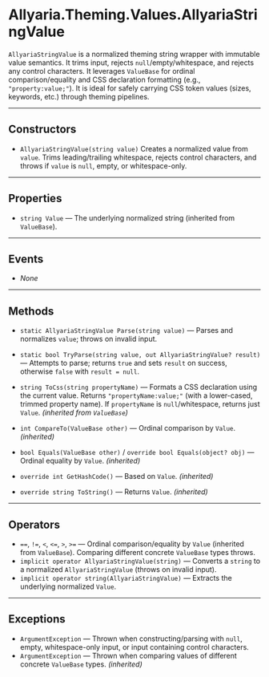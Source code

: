 # Allyaria.Theming.Values.AllyariaStringValue

`AllyariaStringValue` is a normalized theming string wrapper with immutable value semantics. It trims input, rejects
`null`/empty/whitespace, and rejects any control characters. It leverages `ValueBase` for ordinal comparison/equality
and CSS
declaration formatting (e.g., `"property:value;"`). It is ideal for safely carrying CSS token values (sizes, keywords,
etc.)
through theming pipelines.

---

## Constructors

* `AllyariaStringValue(string value)`
  Creates a normalized value from `value`. Trims leading/trailing whitespace, rejects control characters, and throws if
  `value` is `null`, empty, or whitespace-only.

---

## Properties

* `string Value` — The underlying normalized string (inherited from `ValueBase`).

---

## Events

* *None*

---

## Methods

* `static AllyariaStringValue Parse(string value)` — Parses and normalizes `value`; throws on invalid input.

* `static bool TryParse(string value, out AllyariaStringValue? result)` — Attempts to parse; returns `true` and sets
  `result` on success, otherwise `false` with `result = null`.

* `string ToCss(string propertyName)` — Formats a CSS declaration using the current value.
  Returns `"propertyName:value;"` (with a lower-cased, trimmed property name). If `propertyName` is `null`/whitespace,
  returns just `Value`. *(inherited from `ValueBase`)*

* `int CompareTo(ValueBase other)` — Ordinal comparison by `Value`. *(inherited)*

* `bool Equals(ValueBase other)` / `override bool Equals(object? obj)` — Ordinal equality by `Value`. *(inherited)*

* `override int GetHashCode()` — Based on `Value`. *(inherited)*

* `override string ToString()` — Returns `Value`. *(inherited)*

---

## Operators

* `==`, `!=`, `<`, `<=`, `>`, `>=` — Ordinal comparison/equality by `Value` (inherited from `ValueBase`). Comparing
  different
  concrete `ValueBase` types throws.
* `implicit operator AllyariaStringValue(string)` — Converts a `string` to a normalized `AllyariaStringValue` (throws on
  invalid input).
* `implicit operator string(AllyariaStringValue)` — Extracts the underlying normalized `Value`.

---

## Exceptions

* `ArgumentException` — Thrown when constructing/parsing with `null`, empty, whitespace-only input, or input containing
  control
  characters.
* `ArgumentException` — Thrown when comparing values of different concrete `ValueBase` types. *(inherited)*
